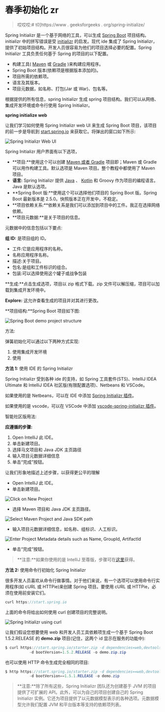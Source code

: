 # 春季初始化 zr

> 哎哎哎:# t0]https://www . geeksforgeeks . org/spring-initialize/

Spring Initializr 是一个基于网络的工具，可以生成 [Spring Boot](https://www.geeksforgeeks.org/introduction-to-spring-boot/) 项目结构。initializr 中的拼写错误是受 [initializr](http://www.initializr.com/) 的启发。现代 ide 集成了 Spring Initializr，提供了初始项目结构。开发人员很容易为他们的项目选择必要的配置。Spring Initializr 工具负责任何基于 Spring 的项目的以下配置。

*   构建工具( [Maven](https://www.geeksforgeeks.org/introduction-apache-maven-build-automation-tool-java-projects/) 或 [Gradle](https://www.geeksforgeeks.org/gradle-build-tool-i-modern-open-source-build-automation/) )来构建应用程序。
*   Spring Boot 版本(依赖项是根据版本添加的)。
*   项目所需的依赖项。
*   语言及其版本。
*   项目元数据，如名称、打包(Jar 或 War)、包名等。

根据提供的所有信息，spring Initializr 生成 spring 项目结构。我们可以从网络、集成开发环境或命令行使用 Spring Initializr。

**spring initialize web**

让我们学习如何使用 Spring Initializr web UI 来生成 Spring Boot 项目，该项目的前一步是导航到 [start.spring.io](https://start.spring.io/) 来获取它。将弹出的窗口如下所示:

![Spring Initializr Web UI](img/ce089a4ed97bc3a8423f099e74a0aee3.png)

Spring Initializr 用户界面有以下选项，

*   **项目:**使用这个可以创建 [Maven 或者 Gradle](https://www.geeksforgeeks.org/difference-between-gradle-and-maven/) 项目即；Maven 或 Gradle 可以用作构建工具。默认选项是 Maven 项目。整个教程中都使用了 Maven 项目。
*   **语言:** Spring Initializr 提供 [Java](https://www.geeksforgeeks.org/java/) 、 [Kotlin](https://www.geeksforgeeks.org/kotlin-programming-language/) 和 Groovy 作为项目的编程语言。Java 是默认选项。
*   **Spring Boot 版:**使用这个可以选择他们项目的 Spring Boot 版。Spring Boot 最新版本是 2.5.0。快照版本正在开发中，不稳定。
*   **项目依赖关系:**依赖关系是我们可以添加到项目中的工件。我正在选择网络依赖。
*   **项目元数据:**是关于项目的信息。

元数据中的信息包括以下要点:

**组 ID:** 是项目组的 ID。

*   工件:它是应用程序的名称。
*   名称应用程序名称。
*   描述:关于项目。
*   包名:是组和工件标识的组合。
*   包装:可以选择使用这个罐子或战争包装

**生成:**点击生成选项，项目以 zip 格式下载。zip 文件可以解压缩，项目可以加载到集成开发环境中。

**Explore:** 这允许查看生成的项目并对其进行更改。

**项目结构:**Spring Boot 项目如下图:

![Spring Boot demo project structure](img/494a0e5c9c01c8198b00bbaa7e04174a.png)

方法:

弹簧初始化可以通过以下两种方式实现:

1.  使用集成开发环境
2.  使用

**方法 1:** 使用 IDE 的 Spring Initializr

Spring Initializr 受到各种 ide 的支持，如 Spring 工具套件(STS)、IntelliJ IDEA Ultimate 和 IntelliJ IDEA 社区版(有限配置选项)、Netbeans 和 VSCode。

如果使用的是 Netbeans，可以在 IDE 中添加 [Spring Initializr 插件](https://github.com/AlexFalappa/nb-springboot)。

如果使用的是 vscode，可以在 VSCode 中添加 [vscode-spring-initializr 插件](https://github.com/microsoft/vscode-spring-initializr)。

智能社区版用法:

**应遵循的步骤:**

1.  Open IntelliJ 此 IDE。
2.  单击新建项目。
3.  选择马文项目和 Java JDK 主页路径
4.  输入项目元数据详细信息
5.  单击“完成”按钮。

让我们形象地描述上述步骤，以获得更公平的理解

*   Open IntelliJ 此 IDE。
*   单击新建项目。

![Click on New Project](img/bb41186d212a71038afa904620dfea41.png)

*   选择 Maven 项目和 Java JDK 主页路径。

![Select Maven Project and Java SDK path](img/b9ca42826143d104de8326a472c801ae.png)

*   输入项目元数据详细信息，如名称、组标识、人工标识。

![Enter Project Metadata details such as Name, GroupId, ArtifactId](img/ce2ffbfe38ca51c79cf3f5ff09d576db.png)

*   单击“完成”按钮。

> **注意:**如果你使用的是 IntelliJ 至尊版，步骤可在[这里](https://www.jetbrains.com/help/idea/new-project-wizard.html#spring-init)获得。

**方法 2:** 使用命令行初始化 Spring Initializr

很多开发人员喜欢从命令行做事情。对于他们来说，有一个选项可以使用命令行实用程序(如 cURL 或 HTTPie)来创建 Spring 项目。要使用 cURL 或 HTTPie，必须在使用前安装它们。

```java
curl https://start.spring.io
```

上面的命令将给出如何使用 curl 创建项目的完整说明。

![Spring Initializr using curl](img/45ec10bee301a8028fa7c01501e43791.png)

让我们假设您想要使用 web 和开发人员工具依赖项生成一个基于 Spring Boot 1.5.2.RELEASE 的 **demo.zip** 项目(记住，这两个 id 显示在服务的功能中):

```java
$ curl https://start.spring.io/starter.zip -d dependencies=web,devtools \
           -d bootVersion=1.5.2.RELEASE -o demo.zip.zip
```

也可以使用 HTTP 命令生成完全相同的项目:

```java
$ http https://start.spring.io/starter.zip -d dependencies==web,devtools \
           -d bootVersion==1.5.1.RELEASE -o demo.zip
```

> **注意:**除了所有这些，Spring Initializr 团队还为创建基于 JVM 的项目提供了可扩展的 API。此外，可以为自己的项目创建自己的 Spring Initializr 实例。它还为项目提供了以元数据模型表示的各种选项。元数据模型允许我们配置 JVM 和平台版本等支持的依赖项列表。